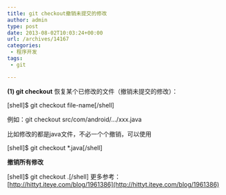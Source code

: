 ```yaml
---
title: git checkout撤销未提交的修改
author: admin
type: post
date: 2013-08-02T10:03:24+00:00
url: /archives/14167
categories:
 - 程序开发
tags:
 - git

---
```

**(1) git checkout**
恢复某个已修改的文件（撤销未提交的修改）：

[shell]$ git checkout file-name[/shell]

例如：git checkout src/com/android/…/xxx.java

比如修改的都是java文件，不必一个个撤销，可以使用

[shell]$ git checkout *.java[/shell]

**撤销所有修改**

[shell]$ git checkout .[/shell]
更多参考： [http://hittyt.iteye.com/blog/1961386](http://hittyt.iteye.com/blog/1961386)
